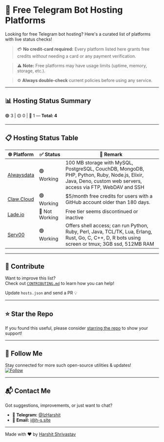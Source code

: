 # 🚀 Free Telegram Bot Hosting Platforms

Looking for free Telegram bot hosting? Here's a curated list of platforms with live status checks!

> 💳 **No credit-card required:** Every platform listed here grants free credits *without* needing a card or any payment verification. 


> ⚠️ **Note:** Free platforms may have usage limits (uptime, memory, storage, etc.).  


> ⚙️ **Always double-check** current policies before using any service.

---

## 📊 Hosting Status Summary

🟢 3 | 🟡 0 | 🔴 1 — **Total: 4**

---

## 📋 Hosting Status Table

| 🌐 Platform | ✅ Status | 💬 Remark |
|------------|-----------|-----------|
| [Alwaysdata](https://www.alwaysdata.com/) | 🟢 Working | 100 MB storage with MySQL, PostgreSQL, CouchDB, MongoDB, PHP, Python, Ruby, Node.js, Elixir, Java, Deno, custom web servers, access via FTP, WebDAV and SSH |
| [Claw.Cloud](https://ap-southeast-1.run.claw.cloud/signin) | 🟢 Working | $5/month free credits for users with a GitHub account older than 180 days. |
| [Lade.io](https://lade.io) | 🔴 Not Working | Free tier seems discontinued or inactive |
| [Serv00](https://serv00.com) | 🟢 Working | Offers shell access; can run Python, Ruby, Perl, Java, TCL/TK, Lua, Erlang, Rust, Go, C, C++, D, R bots using screen or tmux; 3GB ssd, 512MB RAM |


---

## 🤝 Contribute

Want to improve this list?  
Check out [`CONTRIBUTING.md`](CONTRIBUTING.md) to learn how you can help!

Update `hosts.json` and send a PR 💡

---

## ⭐ Star the Repo

If you found this useful, please consider [starring the repo](https://github.com/Harshit-shrivastav/telegram-bot-hosts) to show your support!

---

## 🔗 Follow Me

Stay connected for more such open-source utilities & updates!  
[![Follow](https://img.shields.io/github/followers/Harshit-shrivastav?style=social)](https://github.com/Harshit-shrivastav)

---

## 📬 Contact Me

Got suggestions, improvements, or just want to chat?

- 💬 **Telegram:** [@IzHarshit](https://telegram.me/izharshit)  
- 📧 **Email:** i@h-s.site

---

Made with ❤️ by [Harshit Shrivastav](https://github.com/Harshit-shrivastav)
